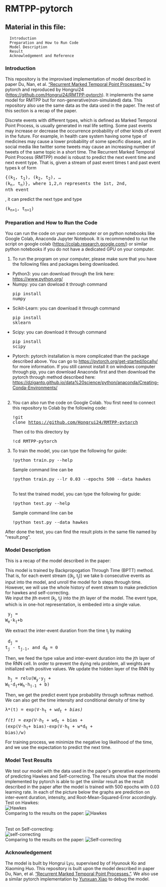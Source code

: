 # RMTPP-pytorch
## Material in this file:
      Introduction
      Preparation and How to Run Code
      Model Description
      Result
      Acknowledgement and Reference
### Introduction
This repository is the improvised implementation of model described in paper Du, Nan, et al. [“Recurrent Marked Temporal Point Processes.”](https://www.kdd.org/kdd2016/subtopic/view/recurrent-temporal-point-process) by pytorch and reproduced by Hongrui24 (https://github.com/Hongrui24/RMTPP-pytorch). It implements the same model for RMTPP but for non-generative(non-simulated) data. This repository also use the same data as the data used in the paper. The rest of this section is a recap of the paper.

Discrete events with different types, which is defined as Marked Temporal Point Process, is usually generated in real life setting. Some past events may increase or decrease the occurrence probability of other kinds of event in the future. For example, in health care system having some type of medicines may cause a lower probability of some specific disease, and in social media like twitter some tweets may cause an increasing number of tweets of the same topic in a short time. The Recurrent Marked Temporal Point Process (RMTPP) model is robust to predict the next event time and next event type. That is, given a stream of past event times t and past event types k of form <pre>{(k<sub>1</sub>, t<sub>1</sub>), (k<sub>2</sub>, t<sub>2</sub>), … (k<sub>n</sub>, t<sub>n</sub>)}, where 1,2,n represents the 1st, 2nd, nth event</pre>, it can predict the next type and type <pre>(k<sub>n+1</sub>, t<sub>n+1</sub>)</pre>

### Preparation and How to Run the Code
You can run the code on your own computer or on python notebooks like Google Colab, Anaconda Jupyter Notebook. It is recommended to run the script on google colab (https://colab.research.google.com/) or similar python notebooks if you do not have a dedicated GPU on your computer. 

1. To run the program on your computer, please make sure that you have the following files and packages being downloaded.<br />
- Python3: you can download through the link here: https://www.python.org/ </pre>
- Numpy: you can dowload it through command <pre>pip install numpy</pre>
- Scikit-Learn: you can download it through command <pre>pip install sklearn</pre>
- Scipy: you can download it through command <pre>pip install scipy</pre>
- Pytorch: pytorch installation is more complicated than the package described above. You can go to https://pytorch.org/get-started/locally/ for more information. If you still cannot install it on windows computer through pip, you can download Anaconda first and then download the pytorch through method described here: https://dziganto.github.io/data%20science/python/anaconda/Creating-Conda-Environments/ <br /><br />


2. You can also run the code on Google Colab. You first need to connect this repository to Colab by the following code:<br /><pre>!git clone https://github.com/Hongrui24/RMTPP-pytorch</pre> Then cd to this directory by <pre>!cd RMTPP-pytorch</pre>

3. To train the model, you can type the following for guide: <pre>!python train.py --help</pre> Sample command line can be <pre>!python train.py --lr 0.03 --epochs 500 --data hawkes</pre><br />
To test the trained model, you can type the following for guide: <pre>!python test.py --help</pre> Sample command line can be <pre>!python test.py --data hawkes</pre>

After done the test, you can find the result plots in the same file named by "result.png". 

### Model Description
This is a recap of the model described in the paper:

This model is trained by Backpropogation Through Time (BPTT) method. That is, for each event stream {(k<sub>j</sub>, t<sub>j</sub>)} we take b consecutive events as input into the model, and unroll the model for b steps through time. However, we will use the whole history of event stream to make prediction for hawkes and self-correcting.  
We input the jth event (k<sub>j</sub>, t<sub>j</sub>) into the jth layer of the model. The event type, which is in one-hot representation, is embeded into a single value. <pre> y<sub>j</sub> = W<sub>e</sub>·k<sub>j</sub>+b </pre> We extract the inter-event duration from the time t<sub>j</sub> by making <pre> d<sub>j</sub> = t<sub>j</sub> - t<sub>j-1</sub>, and d<sub>0</sub> = 0 </pre> Then, we feed the type value and inter-event duration into the jth layer of the RNN cell. In order to prevent the dying relu problem, all weights are initialized with positive values. We update the hidden layer of the RNN by <pre> h<sub>j</sub> = relu(W<sub>y</sub>·y<sub>j</sub> + W<sub>t</sub>·d<sub>j</sub>+W<sub>h</sub>·h<sub>j-1</sub> + b)</pre> Then, we get the predict event type probability through softmax method. We can also get the time intensity and conditional density of time by <pre>λ*(t) = exp(V·h<sub>t</sub> + w*d<sub>t</sub> + bias)</pre> <pre>f(t) = exp(V·h<sub>t</sub> + w*d<sub>t</sub> + bias + (exp(V·h<sub>t</sub>+ bias)-exp(V·h<sub>t</sub> + w*d<sub>t</sub> + bias)/w)</pre>For training process, we minimize the negative log likelihood of the time, and we use the expectation to predict the next time. 



### Model Test Results

We test our model with the data used in the paper's generative experiments of predicting Hawkes and Self-correcting. The results show that the model implemented by pytorch is able to get the similar result as the result described in the paper after the model is trained with 500 epochs with 0.03 learning rate. In each of the picture below the graphs are prediction on inter-event duration, intensity, and Root-Mean-Squared-Error accordingly. <br />
Test on Hawkes:<br />
![Hawkes](https://user-images.githubusercontent.com/54515153/84570792-a630c800-ad5d-11ea-972e-a809f0865add.png)<br />
Comparing to the results on the paper:
![Hawkes](https://user-images.githubusercontent.com/54515153/85622693-3c55cf80-b635-11ea-96c9-3d43b0526556.JPG)<br />
<br /><br />
Test on Self-correcting:<br />
![self-correcting](https://user-images.githubusercontent.com/54515153/84570795-a9c44f00-ad5d-11ea-9b71-30632793f9b4.png)<br />
Comparing to the results on the paper:
![Self-correcting](https://user-images.githubusercontent.com/54515153/85622697-3d86fc80-b635-11ea-99f1-d6d5835e642c.JPG)


### Acknowledgement
The model is built by Hongrui Lyu, supervised by of Hyunouk Ko and Xiaoming Huo. This repository is built upon the model described in paper Du, Nan, et al. [“Recurrent Marked Temporal Point Processes.”](https://www.kdd.org/kdd2016/subtopic/view/recurrent-temporal-point-process). We also use a similar pytorch implementation by [Yunxuan Xiao](https://github.com/woshiyyya/ERPP-RMTPP) to debug the model. 
